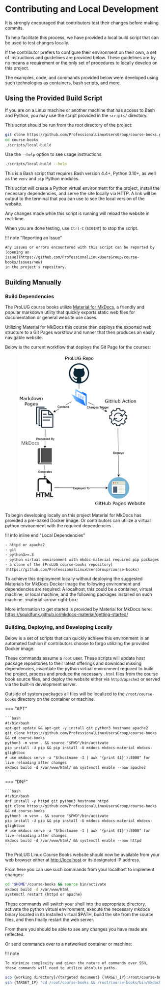# Contributing and Local Development

It is strongly encouraged that contributors test their changes before making commits.  

To help facilitate this process, we have provided a local build script that can
be used to test changes locally.

If the contributor prefers to configure their environment on their own, a set 
of instructions and guidelines are provided below. These guidelines are by no
means a requirement or the only set of procedures to locally develop on this
project.

The examples, code, and commands provided below were developed using such technologies as containers,
bash scripts, and more.

## Using the Provided Build Script

If you are on a Linux machine or another machine that has access to Bash and
Python, you may use the script provided in the `scripts/` directory.  

This script should be run from the root directory of the project:
```bash
git clone https://github.com/ProfessionalLinuxUsersGroup/course-books.git
cd course-books
./scripts/local-build
```

Use the `--help` option to see usage instructions:
```bash
./scripts/local-build --help
```

This is a Bash script that requires Bash version 4.4+, Python 3.10+, as well as the 
`venv` and `pip` Python modules.  

This script will create a Python virtual environment for the project, install
the necessary dependencies, and serve the site locally via HTTP. A link will be
output to the terminal that you can use to see the local version of the website.  

Any changes made while this script is running will reload the website in
real-time.  

When you are done testing, use `Ctrl-C` (`SIGINT`) to stop the script.  

!!! note "Reporting an Issue"

    Any issues or errors encountered with this script can be reported by [opening an
    issue](https://github.com/ProfessionalLinuxUsersGroup/course-books/issues/new) 
    in the project's repository.

## Building Manually
### Build Dependencies

The ProLUG course books utilize [Material for MkDocs](https://squidfunk.github.io/mkdocs-material/), a friendly
and popular markdown utility that quickly exports static web files for documentation or general website use cases.

Utilizing Material for MkDocs this course then deploys the exported web structure to a Git Pages workflow and runner
that then produces an easily navigable website.

Below is the current workflow that deploys the Git Page for the courses:

<figure markdown="span">

![workflow](assets/images/workflow.png)

</figure>

To begin developing locally on this project Material for MkDocs has provided a pre-baked Docker image. Or contributors
can utilize a virtual python environment with the required dependencies.

!!! info inline end "Local Dependencies"

    - httpd or apache2
    - git
    - python3>=.8
    - python virtual environment with mkdoc-material required pip packages
    - a clone of the [ProLUG course-books repository](https://github.com/ProfessionalLinuxUsersGroup/course-books)

To achieve this deployment locally without deploying the suggested Materials for MkDocs Docker image the following
environment and dependencies are required: A localhost, this could be a container, virtual machine, or local machine,
and the following packages installed on such machine. :material-arrow-right-box:


More information to get started is provided by Material for MkDocs here: <https://squidfunk.github.io/mkdocs-material/getting-started/>

### Building, Deploying, and Developing Locally

Below is a set of scripts that can quickly achieve this environment in an automated fashion if contributors
choose to forgo utilizing the provided Docker image.

These commands assume a `root` user. These scripts will update host package repositories to
their latest offerings and download missing dependencies, insantiate the python virtual environment
required to build the project, process and produce the necessary `.html` files from the course book
source files, and deploy the website either via `httpd/apache2` or served via the built-in development server.

Outside of system packages all files will be localized to the `/root/course-books` directory
on the container or machine.

=== "APT"

    ```bash
    #!/bin/bash
    apt-get update && apt-get -y install git python3 hostname apache2
    git clone https://github.com/ProfessionalLinuxUsersGroup/course-books && cd course-books
    python3 -m venv . && source "$PWD"/bin/activate
    pip install -U pip && pip install -U mkdocs mkdocs-material mkdocs-glightbox
    # use mkdocs serve -a "$(hostname -I | awk '{print $1}'):8000" for live reloading after changes
    mkdocs build -d /var/www/html/ && systemctl enable --now apache2
    ```

=== "DNF"

    ```bash
    #!/bin/bash
    dnf install -y httpd git python3 hostname httpd
    git clone https://github.com/ProfessionalLinuxUsersGroup/course-books && cd course-books
    python3 -m venv . && source "$PWD"/bin/activate
    pip install -U pip && pip install -U mkdocs mkdocs-material mkdocs-glightbox
    # use mkdocs serve -a "$(hostname -I | awk '{print $1}'):8000" for live reloading after changes
    mkdocs build -d /var/www/html/ && systemctl enable --now httpd
    ```

The ProLUG Linux Course Books website should now be available from your web browser either at
<http://localhost> or its designated IP address.

From here you can use such commands from your localhost to implement changes:

```bash
cd "$HOME"/course-books && source bin/activate
mkdocs build -d /var/www/html
systemctl restart {httpd or apache}
```

These commands will switch your shell into the appropriate directory, activate the python
virtual environment, execute the necessary mkdocs binary located in its installed virtual $PATH,
build the site from the source files, and then finally restart the web server.

From there you should be able to see any changes you have made are reflected.

Or send commands over to a networked container or machine:

!!! note

    To minimize complexity and given the nature of commands over SSH,
    these commands will need to utilize absolute paths.

```bash
scp {working directory}/{targeted document} {TARGET_IP}:/root/course-books/{targeted document}
ssh {TARGET_IP} "cd /root/course-books && /root/course-books/bin/mkdocks build -d /var/www/html && systemctl restart httpd"
```
